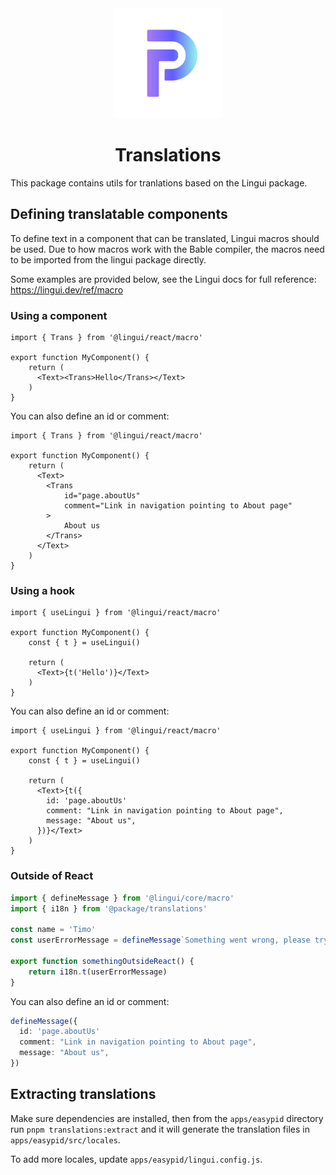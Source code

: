 <div align="center">
   <img src="../../assets/icon.png" alt="Paradym Logo" height="176px" />
</div>

<h1 align="center"><b>Translations</b></h1>

This package contains utils for tranlations based on the Lingui package.

## Defining translatable components

To define text in a component that can be translated, Lingui macros should be used. Due to how macros work with the Bable compiler, the macros need to be imported from the lingui package directly.

Some examples are provided below, see the Lingui docs for full reference: https://lingui.dev/ref/macro

### Using a component

```tsx
import { Trans } from '@lingui/react/macro'

export function MyComponent() {
    return (
      <Text><Trans>Hello</Trans></Text>
    )
}
```

You can also define an id or comment:

```tsx
import { Trans } from '@lingui/react/macro'

export function MyComponent() {
    return (
      <Text>
        <Trans 
            id="page.aboutUs"
            comment="Link in navigation pointing to About page"
        >
            About us
        </Trans>
      </Text>
    )
}
```


### Using a hook

```tsx
import { useLingui } from '@lingui/react/macro'

export function MyComponent() {
    const { t } = useLingui()

    return (
      <Text>{t('Hello')}</Text>
    )
}
```

You can also define an id or comment:

```tsx
import { useLingui } from '@lingui/react/macro'

export function MyComponent() {
    const { t } = useLingui()

    return (
      <Text>{t({
        id: 'page.aboutUs'
        comment: "Link in navigation pointing to About page",
        message: "About us",
      })}</Text>
    )
}
```

### Outside of React

```ts
import { defineMessage } from '@lingui/core/macro'
import { i18n } from '@package/translations'

const name = 'Timo'
const userErrorMessage = defineMessage`Something went wrong, please try again ${name}`

export function somethingOutsideReact() {
    return i18n.t(userErrorMessage)
}
```

You can also define an id or comment:

```ts
defineMessage({
  id: 'page.aboutUs'
  comment: "Link in navigation pointing to About page",
  message: "About us",
})
```

## Extracting translations

Make sure dependencies are installed, then from the `apps/easypid` directory run `pnpm translations:extract` and it will generate the translation files in `apps/easypid/src/locales`.

To add more locales, update `apps/easypid/lingui.config.js`.